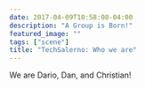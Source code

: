 ```yaml
---
date: 2017-04-09T10:58:08-04:00
description: "A Group is Born!"
featured_image: ""
tags: ["scene"]
title: "TechSalerno: Who we are"
---
```


We are Dario, Dan, and Christian! 
